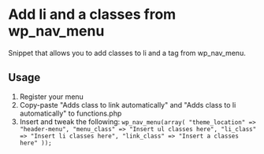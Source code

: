 # Add li and a classes from wp_nav_menu
Snippet that allows you to add classes to li and a tag from wp_nav_menu.

## Usage
1. Register your menu
2. Copy-paste "Adds class to link automatically" and "Adds class to li automatically" to functions.php
3. Insert and tweak the following:
`wp_nav_menu(array(
    "theme_location" => "header-menu",
    "menu_class" => "Insert ul classes here",
    "li_class" => "Insert li classes here",
    "link_class" => "Insert a classes here"
));`